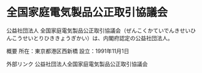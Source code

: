 # 全国家庭電気製品公正取引協議会

公益社団法人 全国家庭電気製品公正取引協議会（ぜんこくかていでんきせいひんこうせいとりひききょうぎかい）は、内閣府認定の公益社団法人。

概要
所在：東京都港区西新橋
設立：1991年11月1日

外部リンク
公益社団法人全国家庭電気製品公正取引協議会